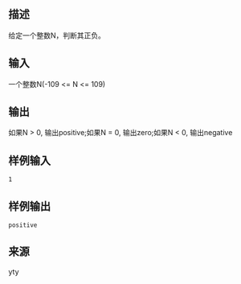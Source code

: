 ## 描述


给定一个整数N，判断其正负。

## 输入


一个整数N(-109 <= N <= 109)

## 输出


如果N > 0, 输出positive;如果N = 0, 输出zero;如果N < 0, 输出negative

## 样例输入


```
1
```


## 样例输出


```
positive
```


## 来源


yty

